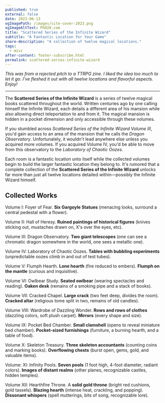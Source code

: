 ```yaml
---
published: true
external: false
date: 2022-06-13
ogImagePath: /images/site-cover-2023.png
ogImageAltText: PhD20.com
title: "Scattered Series of the Infinite Wizard"
subtitle: "A Fantastic Location for Your Game"
share-description: "A collection of twelve magical locations."
tags:
  - misc
after-content: footer-subscribe.html
permalink: scattered-series-infinite-wizard
---
```


*This was from a rejected pitch to a TTRPG zine. I liked the idea too much to let it go. I've fleshed it out with all twelve locations and flavorful aspects. Enjoy!*

---

The **Scattered Series of the Infinite Wizard** is a series of twelve magical books scattered throughout the world. Written centuries ago by one calling himself the Infinite Wizard, each details a different area of his mansion while also allowing direct teleportation to and from it. The magical mansion is hidden in a pocket dimension and only accessible through these volumes.

If you stumbled across *Scattered Series of the Infinite Wizard Volume III*, you'd gain access to an area of the mansion that he calls the *Dragon Observatory*. Unfortunately, it wouldn't lead anywhere else unless you acquired more volumes. If you acquired Volume IV, you'd be able to move from this observatory to the *Laboratory of Chaotic Oozes*.

Each room is a fantastic location unto itself while the collected volumes begin to build the larger fantastic location they belong to. It's rumored that a complete collection of the **Scattered Series of the Infinite Wizard** unlocks far more than just all twelve locations detailed within—possibly the Infinite Wizard himself.

## Collected Works

Volume I: Foyer of Fear. **Six Gargoyle Statues** (menacing looks, surround a central pedestal with a flower).

Volume II: Hall of Heresy. **Ruined paintings of historical figures** (knives sticking out, mustaches drawn on, X's over the eyes, etc).

Volume III: Dragon Observatory. **Two giant telescopes** (one can see a chromatic dragon somewhere in the world, one sees a metallic one).

Volume IV: Laboratory of Chaotic Oozes. **Tables with bubbling experiments** (unpredictable oozes climb in and out of test tubes).

Volume V: Flumph Hearth. **Lone hearth** (fire reduced to embers). **Flumph on the mantle** (curious and inquisitive).

Volume VI: Owlbear Study. **Seated owlbear** (wearing spectacles and reading). **Oaken desk** (remains of a smoking pipe and a stack of books).

Volume VII: Cracked Chapel. **Large crack** (two feet deep, divides the room). **Cracked altar** (religious tome split in two, remains of old candles).

Volume VIII: Wardrobe of Dazzling Wonder. **Rows and rows of clothes** (dazzling colors, soft plush carpet). **Mirrors** (every shape and size).

Volume IX: Pocket Bed Chamber. **Small clamshell** (opens to reveal miniature bed chamber). **Pocket-sized furnishings** (furniture, a burning hearth, and a table of food).

Volume X: Skeleton Treasury. **Three skeleton accountants** (counting coins and marking books). **Overflowing chests** (burst open, gems, gold, and valuable items).

Volume: XI: Infinity Pools. **Seven pools** (1 foot high, 4-foot diameter, radiant colors). **Images of distant realms** (other planes, recognizable castles, hidden temples).

Volume XII: Hearthfire Throne. A **solid gold throne** (bright red cushions, gold tassels). **Blazing hearth** (intense heat, crackling, and popping). **Dissonant whispers** (spell mutterings, bits of song, recognizable lore).